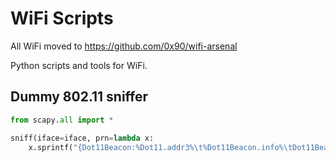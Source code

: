 # WiFi Scripts

All WiFi moved to https://github.com/0x90/wifi-arsenal

Python scripts and tools for WiFi.

## Dummy 802.11 sniffer

```python
from scapy.all import *

sniff(iface=iface, prn=lambda x: 
    x.sprintf("{Dot11Beacon:%Dot11.addr3%\t%Dot11Beacon.info%\tDot11Beacon.cap%}"))
```